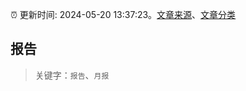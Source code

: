 :alarm_clock: 更新时间: 2024-05-20 13:37:23。[文章来源](/README.md)、[文章分类](/TAGS.md)

## 报告


> 关键字：`报告`、`月报`



